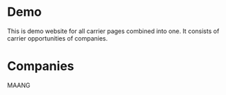 # Demo
This is demo website for all carrier pages combined into one.
It consists of carrier opportunities of companies.

# Companies 
MAANG


